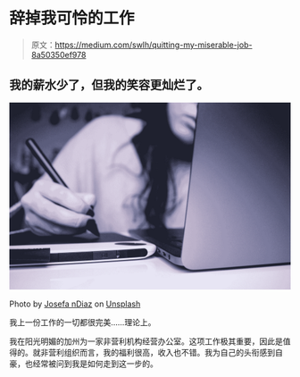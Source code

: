 # 辞掉我可怜的工作

> 原文：<https://medium.com/swlh/quitting-my-miserable-job-8a50350ef978>

## 我的薪水少了，但我的笑容更灿烂了。

![](img/4c196b9e546b413bc5cef280899bafe2.png)

Photo by [Josefa nDiaz](https://unsplash.com/@josefandiaz?utm_source=medium&utm_medium=referral) on [Unsplash](https://unsplash.com?utm_source=medium&utm_medium=referral)

我上一份工作的一切都很完美……理论上。

我在阳光明媚的加州为一家非营利机构经营办公室。这项工作极其重要，因此是值得的。就非营利组织而言，我的福利很高，收入也不错。我为自己的头衔感到自豪，也经常被问到我是如何走到这一步的。